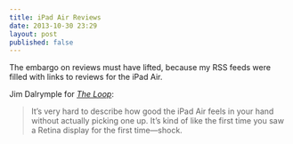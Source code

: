 ```yaml
---
title: iPad Air Reviews
date: 2013-10-30 23:29
layout: post
published: false
---
```

The embargo on reviews must have lifted, because my RSS feeds were filled with links to reviews for the iPad Air.

Jim Dalrymple for [_The Loop_](http://www.loopinsight.com/2013/10/29/review-ipad-air/):

> It’s very hard to describe how good the iPad Air feels in your hand without actually picking one up. It’s kind of like the first time you saw a Retina display for the first time—shock.


